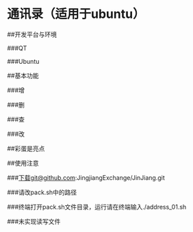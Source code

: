  # 通讯录（适用于ubuntu）
 
 ##开发平台与环境

 ###QT
 
 ###Ubuntu

 ##基本功能

 ###增

 ###删

 ###查

 ###改

 ##彩蛋是亮点

 ##使用注意

 ###下载git@github.com:JingjiangExchange/JinJiang.git

 ###请改pack.sh中的路径

 ###终端打开pack.sh文件目录，运行请在终端输入./address_01.sh

 ###未实现读写文件
